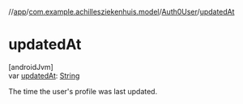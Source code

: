 //[app](../../../index.md)/[com.example.achillesziekenhuis.model](../index.md)/[Auth0User](index.md)/[updatedAt](updated-at.md)

# updatedAt

[androidJvm]\
var [updatedAt](updated-at.md): [String](https://kotlinlang.org/api/latest/jvm/stdlib/kotlin/-string/index.html)

The time the user's profile was last updated.
